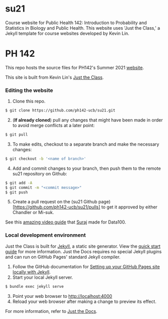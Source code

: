 # su21
Course website for Public Health 142: Introduction to Probability and Statistics in Biology and Public Health. This website uses 'Just the Class,' a Jekyll template for course websites developed by Kevin Lin.

# PH 142

This repo hosts the source files for PH142's Summer 2021 [website](https://ph142-ucb.github.io/su21/).

This site is built from Kevin Lin's [Just the Class](https://github.com/kevinlin1/just-the-class).

### Editing the website

1. Clone this repo.
```bash
$ git clone https://github.com/ph142-ucb/su21.git
```
2. (**If already cloned**) pull any changes that might have been made in order to avoid merge conflicts at a later point:
```bash
$ git pull
```
3. To make edits, checkout to a separate branch and make the necessary changes:
```bash
$ git checkout -b '<name of branch>'
```
4. Add and commit changes to your branch, then push them to the remote su21 repository on Github:
```bash
$ git add -A
$ git commit -m "<commit message>"
$ git push
```
5. Create a pull request on the (su21 Github page)[https://github.com/ph142-ucb/su21/pulls] to get it approved by either Chandler or Mi-suk.

See this [amazing video guide](https://www.youtube.com/watch?v=azPPK5aOcV0&feature=youtu.be&t=460s) that [Suraj](https://github.com/surajrampure) made for Data100.

### Local development environment

Just the Class is built for [Jekyll](https://jekyllrb.com), a static site generator. View the [quick start guide](https://jekyllrb.com/docs/) for more information. Just the Docs requires no special Jekyll plugins and can run on GitHub Pages' standard Jekyll compiler.

1. Follow the GitHub documentation for [Setting up your GitHub Pages site locally with Jekyll](https://help.github.com/en/articles/setting-up-your-github-pages-site-locally-with-jekyll).
2. Start your local Jekyll server.
```bash
$ bundle exec jekyll serve
```
3. Point your web browser to [http://localhost:4000](http://localhost:4000)
4. Reload your web browser after making a change to preview its effect.

For more information, refer to [Just the Docs](https://pmarsceill.github.io/just-the-docs/).
